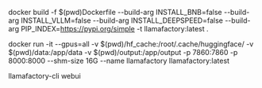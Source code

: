 docker build -f $(pwd)Dockerfile --build-arg INSTALL_BNB=false --build-arg INSTALL_VLLM=false --build-arg INSTALL_DEEPSPEED=false --build-arg PIP_INDEX=https://pypi.org/simple -t llamafactory:latest .

docker run -it --gpus=all -v $(pwd)/hf_cache:/root/.cache/huggingface/ -v $(pwd)/data:/app/data  -v $(pwd)/output:/app/output -p 7860:7860 -p 8000:8000 --shm-size 16G --name llamafactory llamafactory:latest

llamafactory-cli webui

